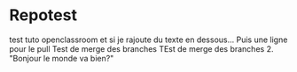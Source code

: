 # Repotest
test tuto openclassroom 
et si je rajoute du texte en dessous...
Puis une ligne pour le pull
Test de merge des branches
TEst de merge des branches 2.
"Bonjour le monde va bien?"
